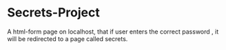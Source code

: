 # Secrets-Project
A html-form page on localhost, that if user enters the correct password , it will be redirected to a page called secrets.
